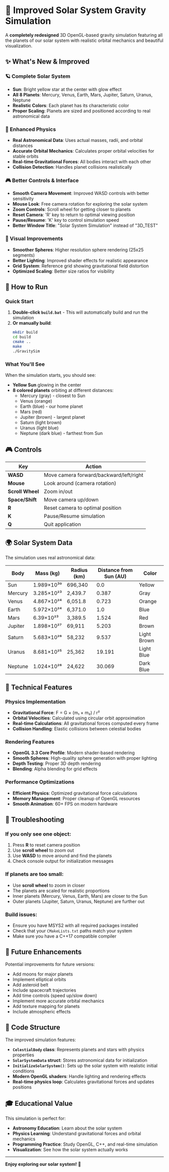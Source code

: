 # 🌟 Improved Solar System Gravity Simulation

A **completely redesigned** 3D OpenGL-based gravity simulation featuring all the planets of our solar system with realistic orbital mechanics and beautiful visualization.

## ✨ What's New & Improved

### 🪐 Complete Solar System
- **Sun**: Bright yellow star at the center with glow effect
- **All 8 Planets**: Mercury, Venus, Earth, Mars, Jupiter, Saturn, Uranus, Neptune
- **Realistic Colors**: Each planet has its characteristic color
- **Proper Scaling**: Planets are sized and positioned according to real astronomical data

### 🚀 Enhanced Physics
- **Real Astronomical Data**: Uses actual masses, radii, and orbital distances
- **Accurate Orbital Mechanics**: Calculates proper orbital velocities for stable orbits
- **Real-time Gravitational Forces**: All bodies interact with each other
- **Collision Detection**: Handles planet collisions realistically

### 🎮 Better Controls & Interface
- **Smooth Camera Movement**: Improved WASD controls with better sensitivity
- **Mouse Look**: Free camera rotation for exploring the solar system
- **Zoom Controls**: Scroll wheel for getting closer to planets
- **Reset Camera**: 'R' key to return to optimal viewing position
- **Pause/Resume**: 'K' key to control simulation speed
- **Better Window Title**: "Solar System Simulation" instead of "3D_TEST"

### 🎨 Visual Improvements
- **Smoother Spheres**: Higher resolution sphere rendering (25x25 segments)
- **Better Lighting**: Improved shader effects for realistic appearance
- **Grid System**: Reference grid showing gravitational field distortion
- **Optimized Scaling**: Better size ratios for visibility

## 🎯 How to Run

### Quick Start
1. **Double-click `build.bat`** - This will automatically build and run the simulation
2. **Or manually build**:
   ```bash
   mkdir build
   cd build
   cmake ..
   make
   ./GravitySim
   ```

### What You'll See
When the simulation starts, you should see:
- **Yellow Sun** glowing in the center
- **8 colored planets** orbiting at different distances:
  - Mercury (gray) - closest to Sun
  - Venus (orange) 
  - Earth (blue) - our home planet
  - Mars (red)
  - Jupiter (brown) - largest planet
  - Saturn (light brown)
  - Uranus (light blue)
  - Neptune (dark blue) - farthest from Sun

## 🎮 Controls

| Key | Action |
|-----|--------|
| **WASD** | Move camera forward/backward/left/right |
| **Mouse** | Look around (camera rotation) |
| **Scroll Wheel** | Zoom in/out |
| **Space/Shift** | Move camera up/down |
| **R** | Reset camera to optimal position |
| **K** | Pause/Resume simulation |
| **Q** | Quit application |

## 🌍 Solar System Data

The simulation uses real astronomical data:

| Body | Mass (kg) | Radius (km) | Distance from Sun (AU) | Color |
|------|-----------|-------------|------------------------|-------|
| Sun | 1.989×10³⁰ | 696,340 | 0.0 | Yellow |
| Mercury | 3.285×10²³ | 2,439.7 | 0.387 | Gray |
| Venus | 4.867×10²⁴ | 6,051.8 | 0.723 | Orange |
| Earth | 5.972×10²⁴ | 6,371.0 | 1.0 | Blue |
| Mars | 6.39×10²³ | 3,389.5 | 1.524 | Red |
| Jupiter | 1.898×10²⁷ | 69,911 | 5.203 | Brown |
| Saturn | 5.683×10²⁶ | 58,232 | 9.537 | Light Brown |
| Uranus | 8.681×10²⁵ | 25,362 | 19.191 | Light Blue |
| Neptune | 1.024×10²⁶ | 24,622 | 30.069 | Dark Blue |

## 🔧 Technical Features

### Physics Implementation
- **Gravitational Force**: F = G × (m₁ × m₂) / r²
- **Orbital Velocities**: Calculated using circular orbit approximation
- **Real-time Calculations**: All gravitational forces computed every frame
- **Collision Handling**: Elastic collisions between celestial bodies

### Rendering Features
- **OpenGL 3.3 Core Profile**: Modern shader-based rendering
- **Smooth Spheres**: High-quality sphere generation with proper lighting
- **Depth Testing**: Proper 3D depth rendering
- **Blending**: Alpha blending for grid effects

### Performance Optimizations
- **Efficient Physics**: Optimized gravitational force calculations
- **Memory Management**: Proper cleanup of OpenGL resources
- **Smooth Animation**: 60+ FPS on modern hardware

## 🐛 Troubleshooting

### If you only see one object:
1. Press **R** to reset camera position
2. Use **scroll wheel** to zoom out
3. Use **WASD** to move around and find the planets
4. Check console output for initialization messages

### If planets are too small:
- Use **scroll wheel** to zoom in closer
- The planets are scaled for realistic proportions
- Inner planets (Mercury, Venus, Earth, Mars) are closer to the Sun
- Outer planets (Jupiter, Saturn, Uranus, Neptune) are further out

### Build issues:
- Ensure you have MSYS2 with all required packages installed
- Check that your `CMakeLists.txt` paths match your system
- Make sure you have a C++17 compatible compiler

## 🚀 Future Enhancements

Potential improvements for future versions:
- Add moons for major planets
- Implement elliptical orbits
- Add asteroid belt
- Include spacecraft trajectories
- Add time controls (speed up/slow down)
- Implement more accurate orbital mechanics
- Add texture mapping for planets
- Include atmospheric effects

## 📝 Code Structure

The improved simulation features:
- **`CelestialBody` class**: Represents planets and stars with physics properties
- **`SolarSystemData` struct**: Stores astronomical data for initialization
- **`InitializeSolarSystem()`**: Sets up the solar system with realistic initial conditions
- **Modern OpenGL shaders**: Handle lighting and rendering effects
- **Real-time physics loop**: Calculates gravitational forces and updates positions

## 🎓 Educational Value

This simulation is perfect for:
- **Astronomy Education**: Learn about the solar system
- **Physics Learning**: Understand gravitational forces and orbital mechanics
- **Programming Practice**: Study OpenGL, C++, and real-time simulation
- **Visualization**: See how the solar system actually works

---

**Enjoy exploring our solar system!** 🌟 